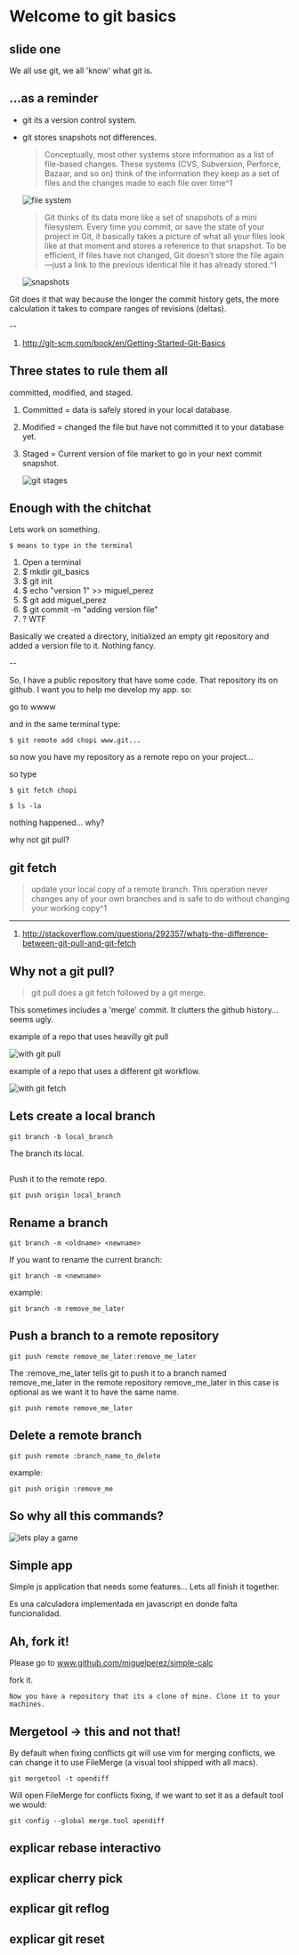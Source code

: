 # Welcome to git basics

## slide one

We all use git, we all 'know' what git is.

## ...as a reminder

* git its a version control system.
* git stores snapshots not differences.

    >  Conceptually, most other systems store information as a list of file-based changes. These systems (CVS, Subversion, Perforce, Bazaar, and so on) think of the information they keep as a set of files and the changes made to each file over time^1
    
	![file system](http://git-scm.com/figures/18333fig0104-tn.png)

	> Git thinks of its data more like a set of snapshots of a mini filesystem. Every time you commit, or save the state of your project in Git, it basically takes a picture of what all your files look like at that moment and stores a reference to that snapshot. To be efficient, if files have not changed, Git doesn’t store the file again—just a link to the previous identical file it has already stored.^1
	
	![snapshots](http://git-scm.com/figures/18333fig0105-tn.png)
    
Git does it that way because the longer the commit history gets, the more calculation it takes to compare ranges of revisions (deltas).

--

1. http://git-scm.com/book/en/Getting-Started-Git-Basics

## Three states to rule them all

committed, modified, and staged.

1. Committed = data is safely stored in your local database.

2. Modified = changed the file but have not committed it to your database yet.

3. Staged = Current version of file market to go in your next commit snapshot.

	![git stages](http://git-scm.com/figures/18333fig0106-tn.png)


## Enough with the chitchat

Lets work on something.

	$ means to type in the terminal

1. Open a terminal
2. $ mkdir git_basics
3. $ git init
4. $ echo "version 1" >> miguel_perez
5. $ git add miguel_perez
6. $ git commit -m "adding version file"
7. ? WTF


Basically we created a directory, initialized an empty git repository and added a version file to it. Nothing fancy.


--


So, I have a public repository that have some code. That repository its on github. I want you to help me develop my app. so:

go to wwww

and in the same terminal type:

	$ git remote add chopi www.git...

so now you have my repository as a remote repo on your project...

so type

	$ git fetch chopi

	$ ls -la

nothing happened… why?

why not git pull?

## git fetch

>update your local copy of a remote branch. This operation never changes any of your own branches and is safe to do without changing your working copy^1

----
1. http://stackoverflow.com/questions/292357/whats-the-difference-between-git-pull-and-git-fetch

## Why not a git pull?

>git pull does a git fetch followed by a git merge.

This sometimes includes a 'merge' commit. It clutters the github history… seems ugly.

example of a repo that uses heavilly git pull

![with git pull](https://raw.github.com/miguelperez/git-basics-presentation/master/images/Screen%20Shot%202013-07-19%20at%2011.03.51%20AM.png?login=miguelperez&token=cd6a52a56518789d240684387a03022f)

example of a repo that uses a different git workflow.

![with git fetch](https://raw.github.com/miguelperez/git-basics-presentation/master/images/Screen%20Shot%202013-07-19%20at%2011.12.49%20AM.png?login=miguelperez&token=b8279cade3974d37fa53d308831f27ee)

## Lets create a local branch

	git branch -b local_branch
	
The branch its local.

## 

Push it to the remote repo.

	git push origin local_branch

## Rename a branch

	git branch -m <oldname> <newname>
	
If you want to rename the current branch:

	git branch -m <newname>	
	
example:

	git branch -m remove_me_later
	
## Push a branch to a remote repository

	git push remote remove_me_later:remove_me_later

The :remove_me_later tells git to push it to a branch named remove_me_later in the remote repository remove_me_later in this case is optional as we want it to have the same name.

	git push remote remove_me_later
	
## Delete a remote branch

	git push remote :branch_name_to_delete
	
example:

	git push origin :remove_me
	
## So why all this commands?

![lets play a game](http://d15uu3l1sro2ln.cloudfront.net/wp-content/uploads/2013/02/jigsaw-lets-play3.jpg)


## Simple app

Simple js application that needs some features… Lets all finish it together.

Es una calculadora implementada en javascript en donde falta funcionalidad.

## Ah, fork it!

Please go to www.github.com/miguelperez/simple-calc

fork it.

	Now you have a repository that its a clone of mine. Clone it to your machines.

## Mergetool -> this and not that!

By default when fixing conflicts git will use vim for merging conflicts, we can change it to use FileMerge (a visual tool shipped with all macs).

	git mergetool -t opendiff
	
Will open FileMerge for conflicts fixing, if we want to set it as a default tool we would:

	git config --global merge.tool opendiff

## explicar rebase interactivo

## explicar cherry pick

## explicar git reflog

## explicar git reset